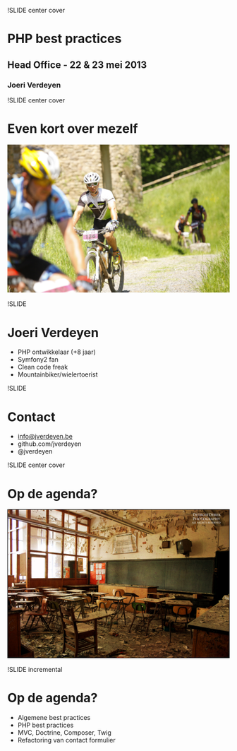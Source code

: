 !SLIDE center cover

# PHP best practices
## Head Office - 22 & 23 mei 2013
### Joeri Verdeyen

!SLIDE center cover
# Even kort over mezelf #
![background](../img/background-biker.jpg)

!SLIDE
# Joeri Verdeyen
* PHP ontwikkelaar (+8 jaar)
* Symfony2 fan
* Clean code freak
* Mountainbiker/wielertoerist

!SLIDE
# Contact
* info@jverdeyen.be
* github.com/jverdeyen
* @jverdeyen

!SLIDE center cover
# Op de agenda? #
![background](../img/background-classroom.jpg)


!SLIDE incremental
# Op de agenda?
* Algemene best practices
* PHP best practices
* MVC, Doctrine, Composer, Twig
* Refactoring van contact formulier